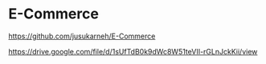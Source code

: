 # E-Commerce

https://github.com/jusukarneh/E-Commerce

https://drive.google.com/file/d/1sUfTdB0k9dWc8W51teVII-rGLnJckKii/view




